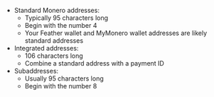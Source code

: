 - Standard Monero addresses:
    - Typically 95 characters long
    - Begin with the number 4
    - Your Feather wallet and MyMonero wallet addresses are likely standard addresses
- Integrated addresses:
    - 106 characters long
    - Combine a standard address with a payment ID
- Subaddresses:
    - Usually 95 characters long
    - Begin with the number 8